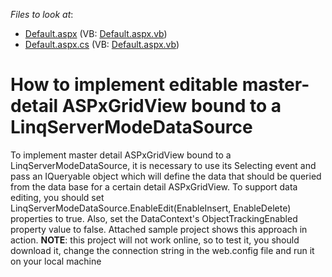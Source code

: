 <!-- default file list -->
*Files to look at*:

* [Default.aspx](./CS/MasterDetail/Default.aspx) (VB: [Default.aspx.vb](./VB/MasterDetail/Default.aspx.vb))
* [Default.aspx.cs](./CS/MasterDetail/Default.aspx.cs) (VB: [Default.aspx.vb](./VB/MasterDetail/Default.aspx.vb))
<!-- default file list end -->
# How to implement editable master-detail ASPxGridView bound to a LinqServerModeDataSource


<p>To implement master detail ASPxGridView bound to a LinqServerModeDataSource, it is necessary to use its Selecting event and pass an IQueryable object which will define the data that should be queried from the data base for a certain detail ASPxGridView. To support data editing, you should set LinqServerModeDataSource.EnableEdit(EnableInsert, EnableDelete) properties to true. Also, set the DataContext's ObjectTrackingEnabled property value to false. Attached sample project shows this approach in action. <strong>NOTE</strong>: this project will not work online, so to test it, you should download it, change the connection string in the web.config file and run it on your local machine</p>

<br/>


